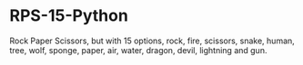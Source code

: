 # RPS-15-Python
Rock Paper Scissors, but with 15 options, rock, fire, scissors, snake, human, tree, wolf, sponge, paper, air, water, dragon, devil, lightning and gun.
